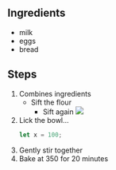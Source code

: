 ## Ingredients

- milk
- eggs
- bread

## Steps

1. Combines ingredients
   - Sift the flour
     - Sift again
       ![](https://unsplash.com/photos/dwxEHPd2mqM)
1. Lick the bowl...
   ```JavaScript
   let x = 100;
   ```
1. Gently stir together
1. Bake at 350 for 20 minutes
